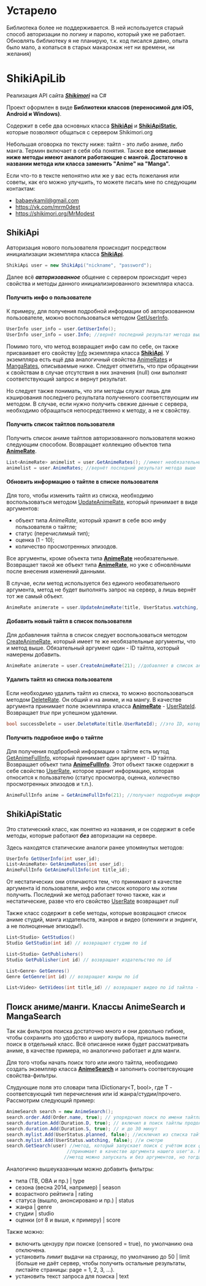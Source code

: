 # Устарело
Библиотека более не поддерживается. В ней используется старый способ авторизации по логину и паролю, который уже не работает. 
Обновлять библиотеку я не планирую, т.к. код писался давно, опыта было мало, а копаться в старых макаронаж нет ни времени, ни желания)

# ShikiApiLib
Реализация API сайта [***Shikimori***](https://shikimori.org/) на C#

Проект оформлен в виде **Библиотеки классов (переносимой для iOS, Android и Windows)**. 

Содержит в себе два основных класса <a target="_blank" href="Documentation/T_ShikiApiLib_ShikiApi.md"><strong>ShikiApi</strong></a> и <a target="_blank" href="Documentation/T_ShikiApiLib_ShikiApiStatic.md"><strong>ShikiApiStatic</strong></a>, которые позволяют общаться с сервером Shikimori.org

Небольшая оговорка по тексту ниже: тайтл - это либо аниме, либо манга. Термин включает в себя оба понятия. Также **все описанные ниже методы имеют аналоги работающие с мангой. Достаточно в названии метода или класса заменить "Anime" на "Manga".**

Если что-то в тексте непонятно или же у вас есть пожелания или советы, как его можно улучшить, то можете писать мне по следующим контактам:
- babaevkamil@gmail.com
- https://vk.com/mrm0dest
- https://shikimori.org/MrModest

## ShikiApi

Авторизация нового пользователя происходит посредством инициализации экземпляра класса <a target="_blank" href="Documentation/T_ShikiApiLib_ShikiApi.md"><strong>ShikiApi</strong></a>.

```C#
ShikiApi user = new ShikiApi("nickname", "password");
```
Далее всё ***авторизованное*** общение с сервером происходит через свойства и методы данного инициализированного экземпляра класса. 

#### Получить инфо о пользователе
К примеру, для получения подробной информации об авторизованном пользователе, можно воспользоваться методом <a target="_blank" href="Documentation/M_ShikiApiLib_ShikiApi_GetUserInfo.md">GetUserInfo</a>.

```C#
UserInfo user_info = user.GetUserInfo();
UserInfo user_info = user.Info; //вернёт последний результат метода выше
```
Помимо того, что метод возвращает инфо сам по себе, он также присваивает его свойству <a target="_blank" href="Documentation/P_ShikiApiLib_ShikiApi_Info.md">Info</a> экземпляра класса <a target="_blank" href="Documentation/T_ShikiApiLib_ShikiApi.md"><strong>ShikiApi</strong></a>.
У экземпляра есть ещё два аналогичный свойства <a target="_blank" href="Documentation/P_ShikiApiLib_ShikiApi_AnimeRates.md">AnimeRates</a> и <a target="_blank" href="Documentation/P_ShikiApiLib_ShikiApi_MangaRates.md">MangaRates</a>, описываемые ниже.
Следует отметить, что при обращении к свойствам в случае отсутствия в них значения (null) они выполнят соответствующий запрос и вернут результат.

Но следует также понимать, что эти методы служат лишь для кэширования последнего результата полученного соответствующим им методом.
В случае, если нужно получить свежие данные с сервера, необходимо обращаться непосредственно к методу, а не к свойству.

#### Получить список тайтлов пользователя
Получить список аниме тайтлов авторизованного пользователя можно следующим способом. Возвращает коллекцию объектов типа <a href="Documentation/T_ShikiApiLib_AnimeRate.md"><strong>AnimeRate</strong></a>.

```C#
List<AnimeRate> animelist = user.GetAnimeRates(); //имеет необязательный аргумент limit, который задаёт кол-во возвращаемых тайтлов (по умолчанию - все)
animelist = user.AnimeRates; //вернёт последний результат метода выше
```
#### Обновить информацию о тайтле в списке пользователя
Для того, чтобы изменить тайтл из списка, необходимо воспользоваться методом <a target="_blank" href="Documentation/M_ShikiApiLib_ShikiApi_UpdateAnimeRate.md">UpdateAnimeRate</a>, который принимает в виде аргументов:
- объект типа *AnimeRate*, который хранит в себе всю инфу пользователя о тайтле;
- статус (перечислимый тип);
- оценка (1 - 10);
- количество просмотренных эпизодов.

Все аргументы, кроме объекта типа <a href="Documentation/T_ShikiApiLib_AnimeRate.md"><strong>AnimeRate</strong></a> необязательные. Возвращает такой же объект типа <a href="Documentation/T_ShikiApiLib_AnimeRate.md"><strong>AnimeRate</strong></a>, но уже с обновлёными после внесения изменений данными.

В случае, если метод используется без единого необязательного аргумента, метод не будет выполнять запрос на сервер, а лишь вернёт тот же самый объект.

```C#
AnimeRate animerate = user.UpdateAnimeRate(title, UserStatus.watching, 7, 12);
```

#### Добавить новый тайтл в список пользователя
Для добавления тайтла в список следует воспользоваться методом <a target="_blank" href="Documentation/M_ShikiApiLib_ShikiApi_CreateAnimeRate.md">CreateAnimeRate</a>, который имеет те же необязательные аргументы, что и метод выше. Обязательный аргумент один - ID тайтла, который намерены добавить. 

```C#
AnimeRate animerate = user.CreateAnimeRate(21); //добавляет в список аниме с ID = 21 (One Piece) с прочими полями по умолчанию (planned, 0, 0)
```

#### Удалить тайтл из списка пользователя
Если необходимо удалить тайтл из списка, то можно воспользоваться методом <a target="_blank" href="Documentation/M_ShikiApiLib_ShikiApi_DeleteRate.md">DeleteRate</a>. Он общий и на аниме, и на мангу. В качестве аргумента принимает поле экземпляра класса <a href="Documentation/T_ShikiApiLib_AnimeRate.md"><strong>AnimeRate</strong></a> - <a href="Documentation/P_ShikiApiLib_TitleRate_UserRateId.md">UserRateId</a>. Возвращает *true* при успешном удалении. 

```C#
bool successDelete = user.DeleteRate(title.UserRateId); //это ID, который присваивается сервером при добавлении тайтла в список.
```

#### Получить подробное инфо о тайтле
Для получения подбробной информации о тайтле есть мутод <a target="_blank" href="Documentation/M_ShikiApiLib_ShikiApi_GetAnimeFullInfo.md">GetAnimeFullInfo</a>, который принимает один аргумент - ID тайтла. Возвращает объект типа <a href="Documentation/T_ShikiApiLib_AnimeFullInfo.md"><strong>AnimeFullInfo</strong></a>. Этот объект также содержит в себе свойство <a href="Documentation/P_ShikiApiLib_TitleFullInfo_UserRate.md">UserRate</a>, которое хранит информацию, которая относится к пользвателю (статус просмотра, оценка, количество просмотренных эпизодов и т.п.).

```C#
AnimeFullInfo anime = GetAnimeFullInfo(21); //получает подробную информацию об аниме с ID = 21 (One Piece)
```
## ShikiApiStatic

Это статический класс, как понятно из названия, и он содержит в себе методы, которые работают ***без*** авторизации на сервере.

Здесь находятся статические аналоги ранее упомянутых методов:

```C#
UserInfo GetUserInfo(int user_id);
List<AnimeRate> GetAnimeRates(int user_id);
AnimeFullInfo GetAnimeFullInfo(int title_id);
```

От нестатических они отличаются тем, что принимают в качестве аргумента id пользователя, инфо или список которого мы хотим получить. 
Последний же метод работает точно также, как и нестатические, разве что его свойство <a href="Documentation/P_ShikiApiLib_TitleFullInfo_UserRate.md">UserRate</a> возвращает *null*

Также класс содержит в себе методы, которые возвращают список аниме студий, манга издательств, жанров и видео (опенинги и эндинги, а не полноценные эпизоды!).

```C#
List<Studio> GetStudios()
Studio GetStudio(int id) // возвращает студию по id

List<Studio> GetPublishers()
Studio GetPublisher(int id) // возвращает издательство по id

List<Genre> GetGenres()
Genre GetGenre(int id) // возвращает жанры по id

List<Video> GetVideos(int title_id) // возвращает видео по id тайтла - работает только для аниме (!)
```

## Поиск аниме/манги. Классы AnimeSearch и MangaSearch

Так как фильтров поиска достаточно много и они довольно гибкие, чтобы сохранить это удобство и широту выбора, пришлось вынести поиск в отдельный класс. Всё описанное ниже будет рассматривать аниме, в качестве примера, но аналогично работает и для манги.

Для того чтобы начать поиск того или иного тайтла, необходимо создать экземпляр класса <a href="Documentation/T_ShikiApiLib_AnimeSearch.md"><strong>AnimeSearch</strong></a> и заполнить соответсвующие свойства-фильтры. 

Слудующие поля это словари типа IDictionary\<T, bool\>, где T - соответсвующий тип перечисления или id жанра/студии/прочего.
Рассмотрим следующий пример:

```C#
AnimeSearch search = new AnimeSearch();
search.order.Add(Order.name, true); // упорядочил поиск по имени тайтла
search.duration.Add(Duration.D, true); // включил в поиск тайтлы продолжительностью до 10
search.duration.Add(Duration.S, true); // и до 30 минут
search.mylist.Add(UserStatus.planned, false); //исключил из списка тайтлы, которые я запланировал
search.mylist.Add(UserStatus.watching, false); //и смотрю
search.GetSearch(user) //метод, который запускает поиск с учётом всех фильтров. Следует выполнять после установления всех фильтров.
                      //принимает в качестве аргумента нашего user'а. Необходимо для учёта фильтра mylist. 
                     //метод можно запускать и без аргументов, но тогда не будет учитываться фильтр наличия в своём листе (mylist).
```

Аналогично вышеуказанным можно добавить фильтры: 
- типа (ТВ, ОВА и пр.) | type
- сезона (весна 2014, например) | season
- возрастного рейтинга | rating
- статуса (вышло, анонсировано и пр.) | status
- жанра | genre
- студии | studio
- оценки (от 8 и выше, к примеру) | score

Также можно:
- включить цензуру при поиске (censored = true), по умолчанию она отключена.
- установить лимит выдачи на страницу, по умолчанию до 50 | limit
  (больше не даёт сервер, чтобы получить остальные результаты, листайте страницы: page = 1, 2, 3, ...).
- установить текст запроса для поиска | text

